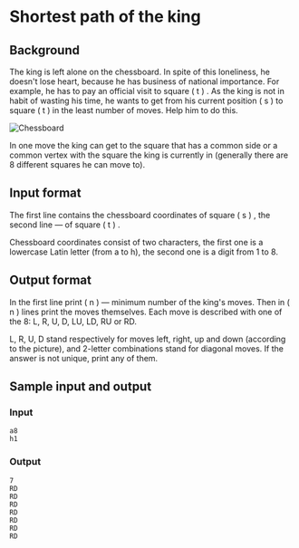 # Shortest path of the king

## Background

The king is left alone on the chessboard. In spite of this loneliness, he doesn't lose heart, because he has business of national importance. For example, he has to pay an official visit to square \( t \) . As the king is not in habit of wasting his time, he wants to get from his current position \( s \) to square \( t \) in the least number of moves. Help him to do this.

 ![Chessboard](https://cdn.luogu.com.cn/upload/vjudge_pic/CF3A/5ee13bc754378d9b20e7cf9389534f02014d55d0.png)

In one move the king can get to the square that has a common side or a common vertex with the square the king is currently in (generally there are 8 different squares he can move to).

## Input format

The first line contains the chessboard coordinates of square \( s \) , the second line — of square \( t \) .

Chessboard coordinates consist of two characters, the first one is a lowercase Latin letter (from a to h), the second one is a digit from 1 to 8.

## Output format

In the first line print \( n \) — minimum number of the king's moves. Then in \( n \) lines print the moves themselves. Each move is described with one of the 8: L, R, U, D, LU, LD, RU or RD.

L, R, U, D stand respectively for moves left, right, up and down (according to the picture), and 2-letter combinations stand for diagonal moves. If the answer is not unique, print any of them.

## Sample input and output

### Input

```in
a8
h1
```

### Output

```out
7
RD
RD
RD
RD
RD
RD
RD
```

